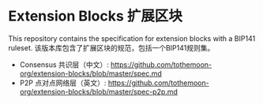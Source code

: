 # Extension Blocks 扩展区块

This repository contains the specification for extension blocks with a BIP141
ruleset.
该版本库包含了扩展区块的规范，包括一个BIP141规则集。

- Consensus 共识层（中文）: https://github.com/tothemoon-org/extension-blocks/blob/master/spec.md
- P2P 点对点网络层（英文）: https://github.com/tothemoon-org/extension-blocks/blob/master/spec-p2p.md
